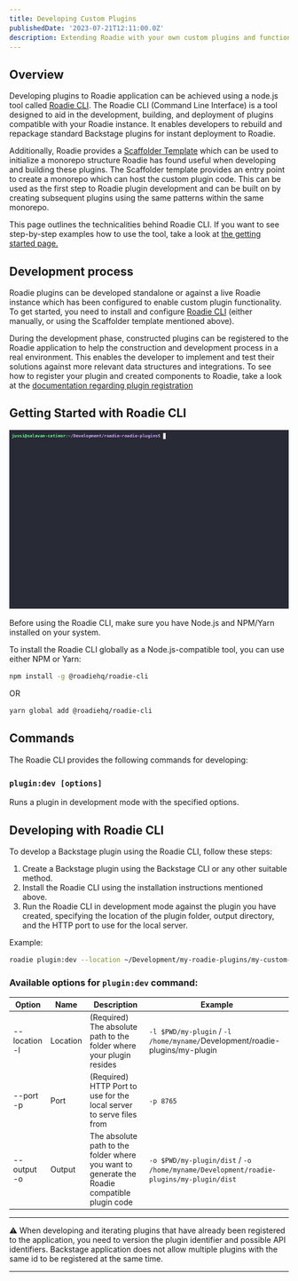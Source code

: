 ```yaml
---
title: Developing Custom Plugins
publishedDate: '2023-07-21T12:11:00.0Z'
description: Extending Roadie with your own custom plugins and functionality
---
```


## Overview

Developing plugins to Roadie application can be achieved using a node.js tool called [Roadie CLI](https://www.npmjs.com/package/@roadiehq/roadie-cli). The Roadie CLI (Command Line Interface) is a tool designed to aid in the development, building, and deployment of plugins compatible with your Roadie instance. It enables developers to rebuild and repackage standard Backstage plugins for instant deployment to Roadie.

Additionally, Roadie provides a [Scaffolder Template](https://github.com/roadie-demo/scaffolder-examples/blob/main/scaffolder-templates/roadie-plugin/template.yaml) which can be used to initialize a monorepo structure Roadie has found useful when developing and building these plugins. The Scaffolder template provides an entry point to create a monorepo which can host the custom plugin code. This can be used as the first step to Roadie plugin development and can be built on by creating subsequent plugins using the same patterns within the same monorepo.

This page outlines the technicalities behind Roadie CLI. If you want to see step-by-step examples how to use the tool, take a look at [the getting started page.](/docs/custom-plugins/getting-started/)


## Development process

Roadie plugins can be developed standalone or against a live Roadie instance which has been configured to enable custom plugin functionality. To get started, you need to install and configure [Roadie CLI](https://www.npmjs.com/package/@roadiehq/roadie-cli) (either manually, or using the Scaffolder template mentioned above). 

During the development phase, constructed plugins can be registered to the Roadie application to help the construction and development process in a real environment. This enables the developer to implement and test their solutions against more relevant data structures and integrations. To see how to register your plugin and created components to Roadie, take a look at the [documentation regarding plugin registration](/docs/custom-plugins/plugin-registration/)


## Getting Started with Roadie CLI


![A GIF of terminal showing how to use Roadie CLI](developing.gif)

Before using the Roadie CLI, make sure you have Node.js and NPM/Yarn installed on your system.

To install the Roadie CLI globally as a Node.js-compatible tool, you can use either NPM or Yarn:

```bash
npm install -g @roadiehq/roadie-cli
```

OR

```bash
yarn global add @roadiehq/roadie-cli
```

## Commands

The Roadie CLI provides the following commands for developing:

### `plugin:dev [options]`

Runs a plugin in development mode with the specified options.

## Developing with Roadie CLI

To develop a Backstage plugin using the Roadie CLI, follow these steps:

1. Create a Backstage plugin using the Backstage CLI or any other suitable method.
2. Install the Roadie CLI using the installation instructions mentioned above.
3. Run the Roadie CLI in development mode against the plugin you have created, specifying the location of the plugin folder, output directory, and the HTTP port to use for the local server.

Example:

```bash
roadie plugin:dev --location ~/Development/my-roadie-plugins/my-custom-plugin-folder/ --output ~/Development/temp --port 7046
```

### Available options for `plugin:dev` command:

| Option        | Name     | Description                                                                                  | Example                                                                                |
|---------------|----------|----------------------------------------------------------------------------------------------|----------------------------------------------------------------------------------------|
| --location -l | Location | (Required) The absolute path to the folder where your plugin resides                         | `-l $PWD/my-plugin` / `-l /home/myname/`Development/roadie-plugins/my-plugin           |
| --port -p     | Port     | (Required) HTTP Port to use for the local server to serve files from                         | `-p 8765`                                                                              |
| --output -o   | Output   | The absolute path to the folder where you want to generate the Roadie compatible plugin code | `-o $PWD/my-plugin/dist` / `-o /home/myname/Development/roadie-plugins/my-plugin/dist` |



--- 

⚠️ When developing and iterating plugins that have already been registered to the application, you need to version the plugin identifier and possible API identifiers. Backstage application does not allow multiple plugins with the same id to be registered at the same time.

---